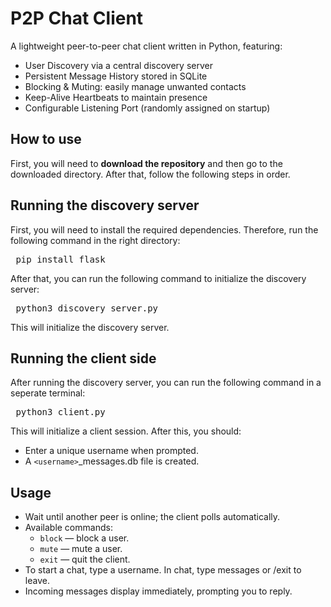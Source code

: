 # P2P Chat Client
A lightweight peer-to-peer chat client written in Python, featuring:
- User Discovery via a central discovery server
- Persistent Message History stored in SQLite
- Blocking & Muting: easily manage unwanted contacts
- Keep-Alive Heartbeats to maintain presence
- Configurable Listening Port (randomly assigned on startup)

## How to use
First, you will need to **download the repository** and then go to the downloaded directory. After that, follow the following steps in order.

## Running the discovery server
First, you will need to install the required dependencies. Therefore, run the following command in the right directory:
<pre lang="markdown"> pip install flask </pre>
After that, you can run the following command to initialize the discovery server:
<pre lang="markdown"> python3 discovery_server.py </pre>
This will initialize the discovery server. 

## Running the client side
After running the discovery server, you can run the following command in a seperate terminal:
<pre lang="markdown"> python3 client.py </pre>
This will initialize a client session. After this, you should:
- Enter a unique username when prompted.
- A `<username>`_messages.db file is created.

## Usage
- Wait until another peer is online; the client polls automatically.
- Available commands:
    - `block` — block a user.
    - `mute` — mute a user.
    - `exit` — quit the client.
- To start a chat, type a username. In chat, type messages or /exit to leave.
- Incoming messages display immediately, prompting you to reply.

